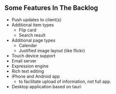 
## Some Features In The Backlog

- Push updates to client(s)
- Additional item types
  - Flip card
  - Search result
- Additional page types
  - Calendar
  - Justified image layout (like flickr)
- Touch device support
- Email server
- Expression engine
- Rich text editing
- iPhone and Android app
  - to facilitate upload of information, not full app.
- Desktop application based on tauri

